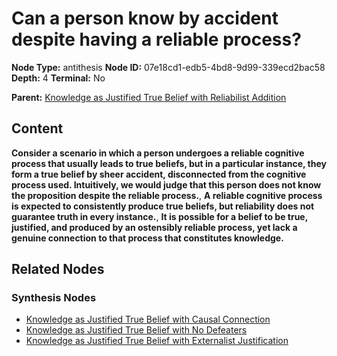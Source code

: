 # Can a person know by accident despite having a reliable process?

**Node Type:** antithesis
**Node ID:** 07e18cd1-edb5-4bd8-9d99-339ecd2bac58
**Depth:** 4
**Terminal:** No

**Parent:** [Knowledge as Justified True Belief with Reliabilist Addition](knowledge-as-justified-true-belief-with-reliabilist-addition-synthesis-e7742f6d-1ad0-40c8-9a45-1565a5b07af4.md)

## Content

**Consider a scenario in which a person undergoes a reliable cognitive process that usually leads to true beliefs, but in a particular instance, they form a true belief by sheer accident, disconnected from the cognitive process used. Intuitively, we would judge that this person does not know the proposition despite the reliable process.**, **A reliable cognitive process is expected to consistently produce true beliefs, but reliability does not guarantee truth in every instance.**, **It is possible for a belief to be true, justified, and produced by an ostensibly reliable process, yet lack a genuine connection to that process that constitutes knowledge.**

## Related Nodes

### Synthesis Nodes

- [Knowledge as Justified True Belief with Causal Connection](knowledge-as-justified-true-belief-with-causal-connection-synthesis-a53694a0-5ff4-4af7-9ca8-07df055d1898.md)
- [Knowledge as Justified True Belief with No Defeaters](knowledge-as-justified-true-belief-with-no-defeaters-synthesis-e2e99d75-a090-4c14-a3c0-c4591f9f2283.md)
- [Knowledge as Justified True Belief with Externalist Justification](knowledge-as-justified-true-belief-with-externalist-justification-synthesis-3377a73f-e26e-4742-b718-7908c43162d7.md)
